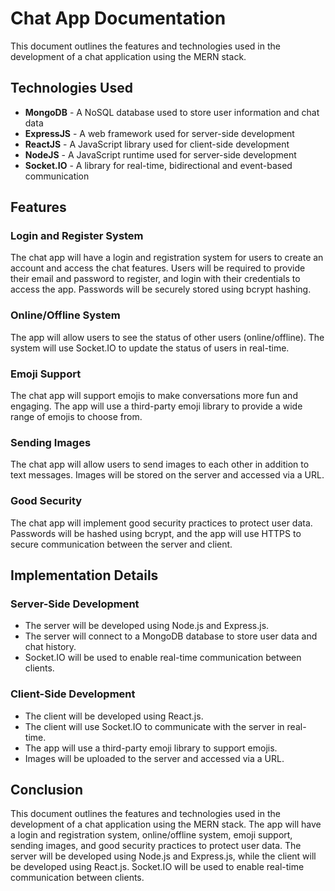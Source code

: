 # Chat App Documentation

This document outlines the features and technologies used in the development of a chat application using the MERN stack.

## Technologies Used

- **MongoDB** - A NoSQL database used to store user information and chat data
- **ExpressJS** - A web framework used for server-side development
- **ReactJS** - A JavaScript library used for client-side development
- **NodeJS** - A JavaScript runtime used for server-side development
- **Socket.IO** - A library for real-time, bidirectional and event-based communication

## Features

### Login and Register System

The chat app will have a login and registration system for users to create an account and access the chat features. Users will be required to provide their email and password to register, and login with their credentials to access the app. Passwords will be securely stored using bcrypt hashing.

### Online/Offline System

The app will allow users to see the status of other users (online/offline). The system will use Socket.IO to update the status of users in real-time.

### Emoji Support

The chat app will support emojis to make conversations more fun and engaging. The app will use a third-party emoji library to provide a wide range of emojis to choose from.

### Sending Images

The chat app will allow users to send images to each other in addition to text messages. Images will be stored on the server and accessed via a URL.

### Good Security

The chat app will implement good security practices to protect user data. Passwords will be hashed using bcrypt, and the app will use HTTPS to secure communication between the server and client.

## Implementation Details

### Server-Side Development

- The server will be developed using Node.js and Express.js.
- The server will connect to a MongoDB database to store user data and chat history.
- Socket.IO will be used to enable real-time communication between clients.

### Client-Side Development

- The client will be developed using React.js.
- The client will use Socket.IO to communicate with the server in real-time.
- The app will use a third-party emoji library to support emojis.
- Images will be uploaded to the server and accessed via a URL.

## Conclusion

This document outlines the features and technologies used in the development of a chat application using the MERN stack. The app will have a login and registration system, online/offline system, emoji support, sending images, and good security practices to protect user data. The server will be developed using Node.js and Express.js, while the client will be developed using React.js. Socket.IO will be used to enable real-time communication between clients.
